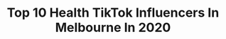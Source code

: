 ---
title: Top 10 Health TikTok Influencers In Melbourne In 2020
description: >-
  Find top health TikTok influencers in Melbourne in 2020. Most popular hashtags: #melbourne #keepingactive #homeproject #vibewithme.
platform: TikTok
profiles:
  - username: "jassturka4"
    fullname: >-
      Jass Turka
    location: "Australia"
    followers: 55264
    engagement: 417
    commentsToLikes: 0.026408
    id: ckai3fp8wjp9s0i78tydhilnp
    verified: false
    hashtags: "#arms, #homeworkout, #tiktokindia, #shoppingcart"
  - username: "b.humphris.physiotherapy"
    fullname: >-
      The Physio Wizard
    location: "Australia"
    followers: 222763
    engagement: 374
    commentsToLikes: 0.010842
    id: ck9rc5y16s5ly0j782nkzl58k
    verified: false
    hashtags: "#manualtherapy, #bruised, #backcrack, #spinal"
  - username: "poojashnoor1719"
    fullname: >-
      poojashnoor
    location: "Australia"
    followers: 27362
    engagement: 529
    commentsToLikes: 0.009938
    id: ck9pmhw3e9jc10j78ssl6dwfb
    verified: false
    hashtags: "#sidumoosewala, #firstwords, #lovepunjabifood, #wakeupfrommynap"
  - username: "k9_steve"
    fullname: >-
      K9_Steve
    location: "Australia"
    followers: 237508
    engagement: 1851
    commentsToLikes: 0.014976
    id: ckajk9fwrp59o0i78u3xm96jf
    verified: false
    hashtags: "#thedrop, #seal, #fitnesstips, #onefour"
  - username: "maxpertzel"
    fullname: >-
      Max Pertzel
    location: "Australia"
    followers: 13006
    engagement: 288
    commentsToLikes: 0.032407
    id: cka0tfwxcpqts0i78ytodv4w0
    verified: false
    hashtags: "#workfromhome, #drake, #newchallenge, #pumpkin"
  - username: "life_of_carolyn"
    fullname: >-
      life_of_carolyn
    location: "Australia"
    followers: 35434
    engagement: 1470
    commentsToLikes: 0.071542
    id: cka0gee5s44rz0i78u1leq44v
    verified: false
    hashtags: "#homeroutine, #sidehustle, #shuffle, #over30club"
  - username: "mz_zarah"
    fullname: >-
      ZARAH ROSE 💕
    location: "Australia"
    followers: 21957
    engagement: 1127
    commentsToLikes: 0.063344
    id: ck80oqmtujb7w0j78pvg8jh8k
    verified: false
    hashtags: "#nails, #maythe4th, #hairinspo, #foryou"
  - username: "josephjwhitehall"
    fullname: >-
      Joseph J Whitehall
    location: "Australia"
    followers: 19272
    engagement: 987
    commentsToLikes: 0.043293
    id: ckacfg32tqtbs0i78egeceh6x
    verified: false
    hashtags: "#thirdeye, #godsplan, #intuition, #health"
  - username: "_kim_lawless_"
    fullname: >-
      Kim
    location: "Australia"
    followers: 42746
    engagement: 916
    commentsToLikes: 0.057669
    id: cka7o7mp10qyp0i78xk1mluw6
    verified: false
    hashtags: "#agechalange, #sundayvibes, #becreative, #momof3"
  - username: "jassturka4"
    fullname: >-
      Jass Turka
    location: "Australia"
    followers: 55264
    engagement: 417
    commentsToLikes: 0.026408
    id: ckai3fp8wjp9s0i78tydhilnp
    verified: false
    hashtags: "#arms, #homeworkout, #tiktokindia, #shoppingcart"
---